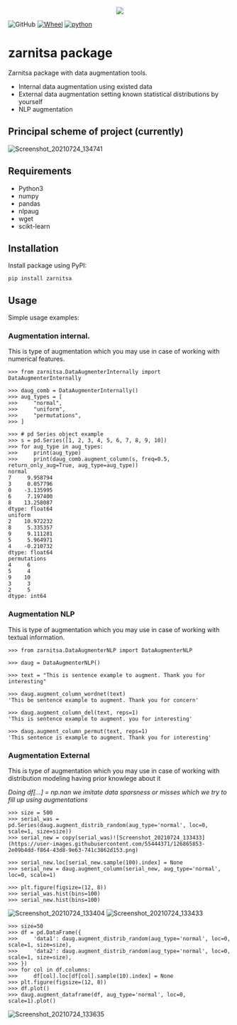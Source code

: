 <p align="center">
  <img src="https://user-images.githubusercontent.com/55444371/126209354-44068bb7-81aa-49a5-af4e-71b8c2475386.png" />
</p>

![GitHub](https://img.shields.io/github/license/heartexlabs/label-studio?logo=heartex) [![Wheel](https://img.shields.io/pypi/wheel/textaugment.svg?maxAge=3600)](https://pypi.python.org/pypi/textaugment)  [![python](https://img.shields.io/pypi/pyversions/textaugment.svg?maxAge=3600)](https://pypi.org/project/textaugment/)
# zarnitsa package

Zarnitsa package with data augmentation tools.

- Internal data augmentation using existed data
- External data augmentation setting known statistical distributions by yourself
- NLP augmentation


## Principal scheme of project (currently)
![Screenshot_20210724_134741](https://user-images.githubusercontent.com/55444371/126866166-83e64b99-1fd8-4467-b6c3-ee8123fe839f.png)


## Requirements
- Python3
- numpy
- pandas
- nlpaug
- wget
- scikt-learn

## Installation
Install package using PyPI:
```
pip install zarnitsa
```

## Usage
Simple usage examples:
### Augmentation internal.
This is type of augmentation which you may use in case of working with numerical features.
```
>>> from zarnitsa.DataAugmenterInternally import DataAugmenterInternally

>>> daug_comb = DataAugmenterInternally()
>>> aug_types = [
>>>     "normal",
>>>     "uniform",
>>>     "permutations",
>>> ]

>>> # pd Series object example
>>> s = pd.Series([1, 2, 3, 4, 5, 6, 7, 8, 9, 10])
>>> for aug_type in aug_types:
>>>     print(aug_type)
>>>     print(daug_comb.augment_column(s, freq=0.5, return_only_aug=True, aug_type=aug_type))
normal
7     9.958794
3     0.057796
0    -3.135995
6     7.197400
8    13.258087
dtype: float64
uniform
2    10.972232
8     5.335357
9     9.111281
5     5.964971
4    -0.210732
dtype: float64
permutations
4     6
5     4
9    10
3     3
2     5
dtype: int64
```

### Augmentation NLP
This is type of augmentation which you may use in case of working with textual information.

```
>>> from zarnitsa.DataAugmenterNLP import DataAugmenterNLP

>>> daug = DataAugmenterNLP()

>>> text = "This is sentence example to augment. Thank you for interesting"

>>> daug.augment_column_wordnet(text)
'This be sentence example to augment. Thank you for concern'

>>> daug.augment_column_del(text, reps=1)
'This is sentence example to augment. you for interesting'

>>> daug.augment_column_permut(text, reps=1)
'This sentence is example to augment. Thank you for interesting'
```
### Augmentation External
This is type of augmentation which you may use in case of working with distribution modeling
having prior knowlege about it

_Doing df[...] = np.nan we imitate data sparsness or misses which we try to fill up using augmentations_
```
>>> size = 500
>>> serial_was = pd.Series(daug.augment_distrib_random(aug_type='normal', loc=0, scale=1, size=size))
>>> serial_new = copy(serial_was)![Screenshot_20210724_133433](https://user-images.githubusercontent.com/55444371/126865853-2e09b4dd-f864-43d8-9e63-741c3862d153.png)

>>> serial_new.loc[serial_new.sample(100).index] = None
>>> serial_new = daug.augment_column(serial_new, aug_type='normal', loc=0, scale=1)

>>> plt.figure(figsize=(12, 8))
>>> serial_was.hist(bins=100)
>>> serial_new.hist(bins=100)
```
![Screenshot_20210724_133404](https://user-images.githubusercontent.com/55444371/126865837-980e022b-27df-4e7e-9c7b-57c5a094e07c.png)
![Screenshot_20210724_133433](https://user-images.githubusercontent.com/55444371/126865890-61e59e9b-8170-4202-8db8-e17fef1e50fc.png)

```
>>> size=50
>>> df = pd.DataFrame({
>>>     'data1': daug.augment_distrib_random(aug_type='normal', loc=0, scale=1, size=size),
>>>     'data2': daug.augment_distrib_random(aug_type='normal', loc=0, scale=1, size=size),
>>> })
>>> for col in df.columns:
>>>     df[col].loc[df[col].sample(10).index] = None
>>> plt.figure(figsize=(12, 8))
>>> df.plot()
>>> daug.augment_dataframe(df, aug_type='normal', loc=0, scale=1).plot()
```
![Screenshot_20210724_133635](https://user-images.githubusercontent.com/55444371/126865904-82d2f9e1-d98d-48ff-8fd0-180ad021dadd.png)

